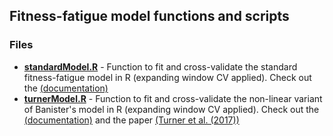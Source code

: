 ## Fitness-fatigue model functions and scripts

### Files

* [**standardModel.R**](https://github.com/bsh2/Fitness-Fatigue-Model/blob/main/functions/standardModel.R)  - Function to fit and cross-validate the standard fitness-fatigue model in R (expanding window CV applied).  Check out the [(documentation)](https://github.com/bsh2/Fitness-Fatigue-Model/blob/main/functions/documentation/standardModel.pdf)
* [**turnerModel.R**](https://github.com/bsh2/Fitness-Fatigue-Model/blob/main/functions/turnerModel.R) - Function to fit and cross-validate the non-linear variant of Banister's model in R (expanding window CV applied). Check out the [(documentation)]() and the paper [(Turner et al. (2017))](https://jim.turner.link/downloads/BHK-2017-0013.pdf)